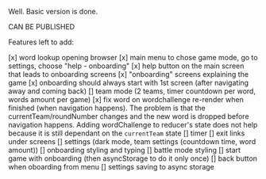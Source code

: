 Well. Basic version is done.

CAN BE PUBLISHED

Features left to add:

[x] word lookup opening browser
[x] main menu to chose game mode, go to settings, choose "help - onboarding"
[x] help button on the main screen that leads to onboarding screens
[x] "onboarding" screens explaining the game
[x] onboarding should always start with 1st screen (after navigating away and coming back)
[] team mode (2 teams, timer countdown per word, words amount per game)
[x] fix word on wordchallenge re-render when finished (when navigation happens).
The problem is that the currentTeam/roundNumber changes and the new word is dropped
before navigation happens. Adding wordChallenge to reducer's state does not help
because it is still dependant on the `currentTeam` state
[] timer
[] exit links under screens
[] settings (dark mode, team settings (countdown time, word amount))
[] onboarding styling and typing
[] battle mode styling
[] start game with onboarding (then asyncStorage to do it only once)
[] back button when oboarding from menu
[] settings saving to async storage
